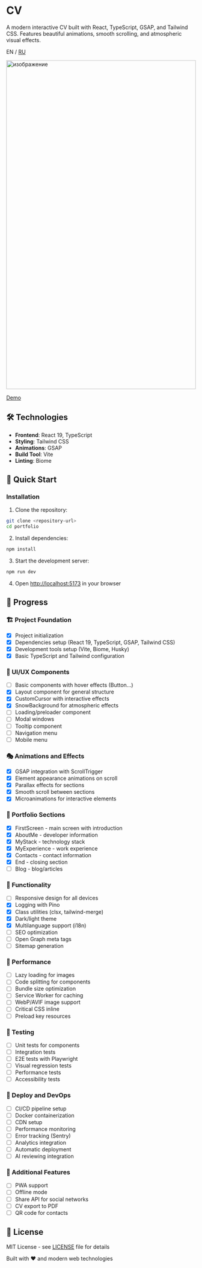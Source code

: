 # CV

A modern interactive CV built with React, TypeScript, GSAP, and Tailwind CSS. Features beautiful animations, smooth scrolling, and atmospheric visual effects.

EN / [RU](README.ru.md)

<img width="100%" height="871" alt="изображение" src="https://github.com/user-attachments/assets/0959a0e9-a04c-421a-ad39-7dd9ee23b0e5" />

[Demo](http://localhost:5173/)

## 🛠 Technologies

- **Frontend**: React 19, TypeScript
- **Styling**: Tailwind CSS
- **Animations**: GSAP
- **Build Tool**: Vite
- **Linting**: Biome

## 🚀 Quick Start

### Installation

1. Clone the repository:
```bash
git clone <repository-url>
cd portfolio
```

2. Install dependencies:
```bash
npm install
```

3. Start the development server:
```bash
npm run dev
```

4. Open [http://localhost:5173](http://localhost:5173) in your browser

## 📜 Progress

### 🏗️ Project Foundation
- [x] Project initialization
- [x] Dependencies setup (React 19, TypeScript, GSAP, Tailwind CSS)
- [x] Development tools setup (Vite, Biome, Husky)
- [x] Basic TypeScript and Tailwind configuration

### 🎨 UI/UX Components
- [ ] Basic components with hover effects (Button...)
- [x] Layout component for general structure
- [x] CustomCursor with interactive effects
- [x] SnowBackground for atmospheric effects
- [ ] Loading/preloader component
- [ ] Modal windows
- [ ] Tooltip component
- [ ] Navigation menu
- [ ] Mobile menu

### 🎭 Animations and Effects
- [x] GSAP integration with ScrollTrigger
- [x] Element appearance animations on scroll
- [x] Parallax effects for sections
- [x] Smooth scroll between sections
- [x] Microanimations for interactive elements

### 📄 Portfolio Sections
- [x] FirstScreen - main screen with introduction
- [x] AboutMe - developer information
- [x] MyStack - technology stack
- [x] MyExperience - work experience
- [x] Contacts - contact information
- [x] End - closing section
- [ ] Blog - blog/articles

### 🔧 Functionality
- [ ] Responsive design for all devices
- [x] Logging with Pino
- [x] Class utilities (clsx, tailwind-merge)
- [x] Dark/light theme
- [x] Multilanguage support (i18n)
- [ ] SEO optimization
- [ ] Open Graph meta tags
- [ ] Sitemap generation

### 🎯 Performance
- [ ] Lazy loading for images
- [ ] Code splitting for components
- [ ] Bundle size optimization
- [ ] Service Worker for caching
- [ ] WebP/AVIF image support
- [ ] Critical CSS inline
- [ ] Preload key resources

### 🧪 Testing
- [ ] Unit tests for components
- [ ] Integration tests
- [ ] E2E tests with Playwright
- [ ] Visual regression tests
- [ ] Performance tests
- [ ] Accessibility tests

### 🚀 Deploy and DevOps
- [ ] CI/CD pipeline setup
- [ ] Docker containerization
- [ ] CDN setup
- [ ] Performance monitoring
- [ ] Error tracking (Sentry)
- [ ] Analytics integration
- [ ] Automatic deployment
- [ ] AI reviewing integration

### 📱 Additional Features
- [ ] PWA support
- [ ] Offline mode
- [ ] Share API for social networks
- [ ] CV export to PDF
- [ ] QR code for contacts

## 📄 License

MIT License - see [LICENSE](LICENSE) file for details

Built with ❤️ and modern web technologies
